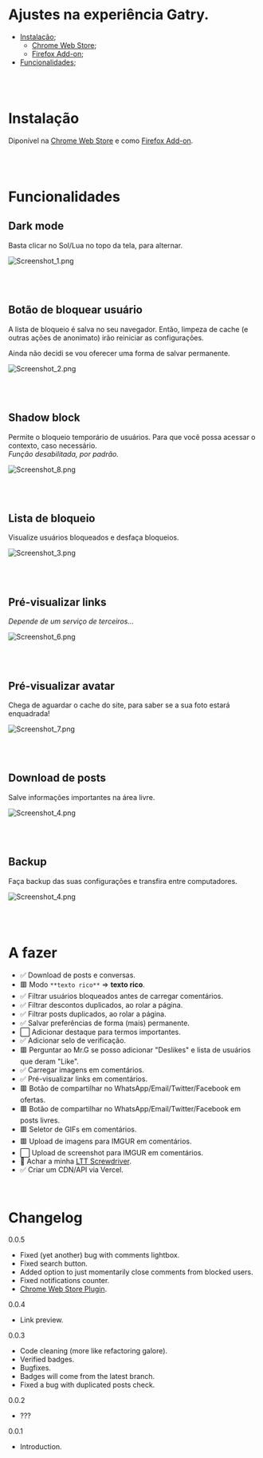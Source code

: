 # Ajustes na experiência Gatry.

-   [Instalação](#instalação);
    -   [Chrome Web Store][chrome_url];
    -   [Firefox Add-on][firefox_url];
-   [Funcionalidades](#funcionalidades);

<br>
<br>

# Instalação

Diponível na [Chrome Web Store][chrome_url] e como [Firefox Add-on][firefox_url].

<br>
<br>

# Funcionalidades

## Dark mode

Basta clicar no Sol/Lua no topo da tela, para alternar.

![Screenshot_1.png](/assets/screenshot_1.png)

<br> 
<br>

## Botão de bloquear usuário

A lista de bloqueio é salva no seu navegador. Então, limpeza de cache (e outras ações de anonimato) irão reiniciar as configurações.

Ainda não decidi se vou oferecer uma forma de salvar permanente.

![Screenshot_2.png](/assets/screenshot_2.png)

<br> 
<br>

## Shadow block

Permite o bloqueio temporário de usuários. Para que você possa acessar o contexto, caso necessário.  
_Função desabilitada, por padrão._

![Screenshot_8.png](/assets/screenshot_8.png)

<br> 
<br>

## Lista de bloqueio

Visualize usuários bloqueados e desfaça bloqueios.

![Screenshot_3.png](/assets/screenshot_3.png)

<br>
<br>

## Pré-visualizar links

_Depende de um serviço de terceiros..._

![Screenshot_6.png](/assets/screenshot_6.png)

<br>
<br>

## Pré-visualizar avatar

Chega de aguardar o cache do site, para saber se a sua foto estará enquadrada!

![Screenshot_7.png](/assets/screenshot_7.png)

<br>
<br>

## Download de posts

Salve informações importantes na área livre.

![Screenshot_4.png](/assets/screenshot_9.png)

<br>
<br>

## Backup

Faça backup das suas configurações e transfira entre computadores.

![Screenshot_4.png](/assets/screenshot_4.png)

<br>
<br>

# A fazer

-   ✅ Download de posts e conversas.
-   🟥 Modo `**texto rico**` => **texto rico**.
-   ✅ Filtrar usuários bloqueados antes de carregar comentários.
-   ✅ Filtrar descontos duplicados, ao rolar a página.
-   ✅ Filtrar posts duplicados, ao rolar a página.
-   ✅ Salvar preferências de forma (mais) permanente.
-   ⬜ Adicionar destaque para termos importantes.
-   ✅ Adicionar selo de verificação.
-   🟥 Perguntar ao Mr.G se posso adicionar "Deslikes" e lista de usuários que deram "Like".
-   ✅ Carregar imagens em comentários.
-   ✅ Pré-visualizar links em comentários.
-   🟥 Botão de compartilhar no WhatsApp/Email/Twitter/Facebook em ofertas.
-   🟥 Botão de compartilhar no WhatsApp/Email/Twitter/Facebook em posts livres.
-   🟥 Seletor de GIFs em comentários.
-   🟥 Upload de imagens para IMGUR em comentários.
-   ⬜ Upload de screenshot para IMGUR em comentários.
-   🔄️ Achar a minha [LTT Screwdriver](https://www.lttstore.com/products/screwdriver).
-   ✅ Criar um CDN/API via Vercel.

<br>

# Changelog

0.0.5

-   Fixed (yet another) bug with comments lightbox.
-   Fixed search button.
-   Added option to just momentarily close comments from blocked users.
-   Fixed notifications counter.
-   [Chrome Web Store Plugin][chrome_url].

0.0.4

-   Link preview.

0.0.3

-   Code cleaning (more like refactoring galore).
-   Verified badges.
-   Bugfixes.
-   Badges will come from the latest branch.
-   Fixed a bug with duplicated posts check.

0.0.2

-   ???

0.0.1

-   Introduction.

[chrome_url]: https://chrome.google.com/webstore/detail/nhhngompdakhdgelejdkkbianmnmbecl
[firefox_url]: https://addons.mozilla.org/en-US/firefox/addon/better-gatry/
